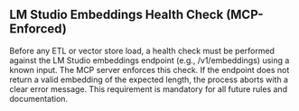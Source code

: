 ## LM Studio Embeddings Health Check (MCP-Enforced)
Before any ETL or vector store load, a health check must be performed against the LM Studio embeddings endpoint (e.g., /v1/embeddings) using a known input. The MCP server enforces this check. If the endpoint does not return a valid embedding of the expected length, the process aborts with a clear error message. This requirement is mandatory for all future rules and documentation. 